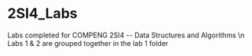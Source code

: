 # 2SI4_Labs
Labs completed for COMPENG 2SI4 -- Data Structures and Algorithms \n
Labs 1 & 2 are grouped together in the lab 1 folder

